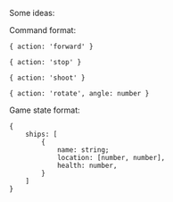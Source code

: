 Some ideas:

Command format:

```
{ action: 'forward' }

{ action: 'stop' }

{ action: 'shoot' }

{ action: 'rotate', angle: number }
```

Game state format:

```
{
    ships: [
        {
            name: string;
            location: [number, number],
            health: number,
        }
    ]
}
```
